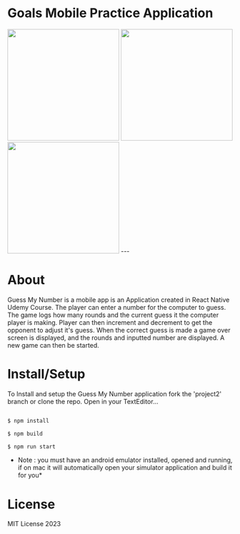 # Goals Mobile Practice Application
<img src='./img/StartGame.png' width='250'/>
<img src='./img/GameScreen.png' width='250'/>
<img src='./img/GameOver.png' width='250'/>
---

# About

Guess My Number  is a mobile app is an Application created in React Native Udemy Course. The player can enter a number for the computer to guess. The game logs how many rounds and the current guess it the computer player is making. Player can then increment and decrement to get the opponent to adjust it's guess. When the correct guess is made a game over screen is displayed, and the rounds and inputted number are displayed. A new game can then be started. 

# Install/Setup

To Install and setup the Guess My Number application fork the 'project2' branch or clone the repo. Open in your TextEditor...

```bash

$ npm install

$ npm build

$ npm run start

```

* Note :  you must have an android emulator installed, opened and running, if on mac it will automatically open your simulator application and build it for you*


# License 

MIT License 2023

